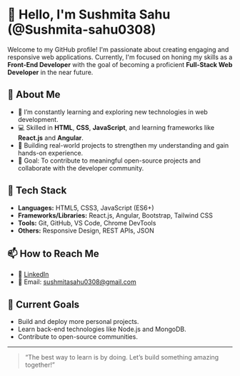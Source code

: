 # 👋 Hello, I'm Sushmita Sahu (@Sushmita-sahu0308)

Welcome to my GitHub profile! I'm passionate about creating engaging and responsive web applications. Currently, I'm focused on honing my skills as a **Front-End Developer** with the goal of becoming a proficient **Full-Stack Web Developer** in the near future.

## 👀 About Me

- 🌱 I’m constantly learning and exploring new technologies in web development.
- 💻 Skilled in **HTML**, **CSS**, **JavaScript**, and learning frameworks like **React.js** and **Angular**.
- 🚀 Building real-world projects to strengthen my understanding and gain hands-on experience.
- 🎯 Goal: To contribute to meaningful open-source projects and collaborate with the developer community.

## 🔧 Tech Stack

- **Languages:** HTML5, CSS3, JavaScript (ES6+)
- **Frameworks/Libraries:** React.js, Angular, Bootstrap, Tailwind CSS
- **Tools:** Git, GitHub, VS Code, Chrome DevTools
- **Others:** Responsive Design, REST APIs, JSON

## 📫 How to Reach Me

- 💼 [LinkedIn](https://www.linkedin.com/in/sushmita-sahu0308/)  
- 📧 Email: sushmitasahu0308@gmail.com

## 📝 Current Goals

- Build and deploy more personal projects.
- Learn back-end technologies like Node.js and MongoDB.
- Contribute to open-source communities.

---

> “The best way to learn is by doing. Let’s build something amazing together!”

<!---
Sushmita-sahu0308/Sushmita-sahu0308 is a ✨ special ✨ repository because its `README.md` (this file) appears on your GitHub profile.
You can click the Preview link to take a look at your changes.
--->
